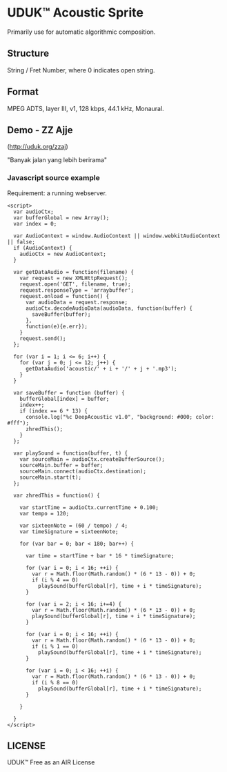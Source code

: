 # UDUK™ Acoustic Sprite
Primarily use for automatic algorithmic composition.

## Structure
String / Fret Number, where 0 indicates open string.

## Format
MPEG ADTS, layer III, v1, 128 kbps, 44.1 kHz, Monaural.

## Demo - ZZ Ajje
(http://uduk.org/zzaj) 

"Banyak jalan yang lebih berirama"

### Javascript source example

Requirement: a running webserver.

````
<script>
  var audioCtx;
  var bufferGlobal = new Array();
  var index = 0;
  
  var AudioContext = window.AudioContext || window.webkitAudioContext || false; 
  if (AudioContext) {
    audioCtx = new AudioContext;
  }
    
  var getDataAudio = function(filename) { 
    var request = new XMLHttpRequest();
    request.open('GET', filename, true);
    request.responseType = 'arraybuffer';
    request.onload = function() {
      var audioData = request.response;
      audioCtx.decodeAudioData(audioData, function(buffer) {
        saveBuffer(buffer);
      },  
      function(e){e.err});
    }
    request.send();    
  };
  
  for (var i = 1; i <= 6; i++) {
    for (var j = 0; j <= 12; j++) {
      getDataAudio('acoustic/' + i + '/' + j + '.mp3');
    }
  }
  
  var saveBuffer = function (buffer) {
    bufferGlobal[index] = buffer;
    index++;
    if (index == 6 * 13) {
      console.log("%c DeepAcoustic v1.0", "background: #000; color: #fff");
      zhredThis();
    }
  };
  
  var playSound = function(buffer, t) {
    var sourceMain = audioCtx.createBufferSource();
    sourceMain.buffer = buffer;
    sourceMain.connect(audioCtx.destination);
    sourceMain.start(t); 
  };
  
  var zhredThis = function() {

    var startTime = audioCtx.currentTime + 0.100;
    var tempo = 120; 
  
    var sixteenNote = (60 / tempo) / 4;
    var timeSignature = sixteenNote;
  
    for (var bar = 0; bar < 180; bar++) {

      var time = startTime + bar * 16 * timeSignature;
   
      for (var i = 0; i < 16; ++i) {
        var r = Math.floor(Math.random() * (6 * 13 - 0)) + 0;
        if (i % 4 == 0)
          playSound(bufferGlobal[r], time + i * timeSignature);
      }
    
      for (var i = 2; i < 16; i+=4) {
        var r = Math.floor(Math.random() * (6 * 13 - 0)) + 0;
        playSound(bufferGlobal[r], time + i * timeSignature);
      }

      for (var i = 0; i < 16; ++i) {
        var r = Math.floor(Math.random() * (6 * 13 - 0)) + 0;
        if (i % 1 == 0)
          playSound(bufferGlobal[r], time + i * timeSignature);
      }

      for (var i = 0; i < 16; ++i) {
        var r = Math.floor(Math.random() * (6 * 13 - 0)) + 0;
        if (i % 8 == 0)
          playSound(bufferGlobal[r], time + i * timeSignature);
      }   
    
    }
  
  }
</script>
````

## LICENSE
UDUK™ Free as an AIR License
